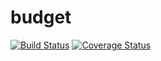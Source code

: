 # budget

[![Build Status](https://travis-ci.org/derek-damron/budget.svg?branch=master)](https://travis-ci.org/derek-damron/budget)
[![Coverage Status](https://img.shields.io/codecov/c/github/derek-damron/budget/master.svg)](https://codecov.io/github/derek-damron/budget?branch=master)
